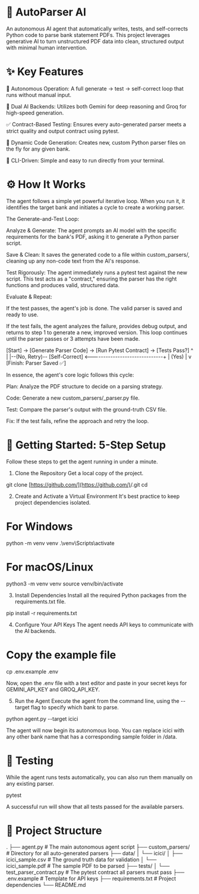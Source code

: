 # 🤖 AutoParser AI
An autonomous AI agent that automatically writes, tests, and self-corrects Python code to parse bank statement PDFs. This project leverages generative AI to turn unstructured PDF data into clean, structured output with minimal human intervention.

# ✨ Key Features
🤖 Autonomous Operation: A full generate -> test -> self-correct loop that runs without manual input.

🧠 Dual AI Backends: Utilizes both Gemini for deep reasoning and Groq for high-speed generation.

✅ Contract-Based Testing: Ensures every auto-generated parser meets a strict quality and output contract using pytest.

🔧 Dynamic Code Generation: Creates new, custom Python parser files on the fly for any given bank.

🚀 CLI-Driven: Simple and easy to run directly from your terminal.

# ⚙️ How It Works
The agent follows a simple yet powerful iterative loop. When you run it, it identifies the target bank and initiates a cycle to create a working parser.

The Generate-and-Test Loop:

Analyze & Generate: The agent prompts an AI model with the specific requirements for the bank's PDF, asking it to generate a Python parser script.

Save & Clean: It saves the generated code to a file within custom_parsers/, cleaning up any non-code text from the AI's response.

Test Rigorously: The agent immediately runs a pytest test against the new script. This test acts as a "contract," ensuring the parser has the right functions and produces valid, structured data.

Evaluate & Repeat:

If the test passes, the agent's job is done. The valid parser is saved and ready to use.

If the test fails, the agent analyzes the failure, provides debug output, and returns to step 1 to generate a new, improved version. This loop continues until the parser passes or 3 attempts have been made.

[Start] -> [Generate Parser Code] -> [Run Pytest Contract] -> [Tests Pass?]
   ^                                                             |
   |--(No, Retry)-- [Self-Correct] <------------------------------+
   |
 (Yes)
   |
   v
[Finish: Parser Saved ✅]


In essence, the agent's core logic follows this cycle:

Plan: Analyze the PDF structure to decide on a parsing strategy.

Code: Generate a new custom_parsers/<bank>_parser.py file.

Test: Compare the parser's output with the ground-truth CSV file.

Fix: If the test fails, refine the approach and retry the loop.

# 🚀 Getting Started: 5-Step Setup
Follow these steps to get the agent running in under a minute.

1. Clone the Repository
Get a local copy of the project.

git clone [https://github.com/](https://github.com/)<your-username>/<your-repo-name>.git
cd <your-repo-name>


2. Create and Activate a Virtual Environment
It's best practice to keep project dependencies isolated.

# For Windows
python -m venv venv
.\venv\Scripts\activate

# For macOS/Linux
python3 -m venv venv
source venv/bin/activate


3. Install Dependencies
Install all the required Python packages from the requirements.txt file.

pip install -r requirements.txt


4. Configure Your API Keys
The agent needs API keys to communicate with the AI backends.

# Copy the example file
cp .env.example .env


Now, open the .env file with a text editor and paste in your secret keys for GEMINI_API_KEY and GROQ_API_KEY.

5. Run the Agent
Execute the agent from the command line, using the --target flag to specify which bank to parse.

python agent.py --target icici


The agent will now begin its autonomous loop. You can replace icici with any other bank name that has a corresponding sample folder in /data.

# 🧪 Testing
While the agent runs tests automatically, you can also run them manually on any existing parser.

pytest


A successful run will show that all tests passed for the available parsers.

# 📂 Project Structure
.
├── agent.py                 # The main autonomous agent script
├── custom_parsers/          # Directory for all auto-generated parsers
├── data/
│   └── icici/
│       ├── icici_sample.csv   # The ground truth data for validation
│       └── icici_sample.pdf   # The sample PDF to be parsed
├── tests/
│   └── test_parser_contract.py # The pytest contract all parsers must pass
├── .env.example             # Template for API keys
├── requirements.txt         # Project dependencies
└── README.md

